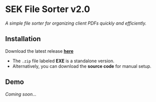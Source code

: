 # SEK File Sorter v2.0

*A simple file sorter for organizing client PDFs quickly and efficiently.*

## Installation

Download the latest release [**here**](https://github.com/scottfennell5/SEK-FileSorter-v2.0/releases/latest)

- The `.zip` file labeled **EXE** is a standalone version.
- Alternatively, you can download the **source code** for manual setup.

## Demo

*Coming soon...*
